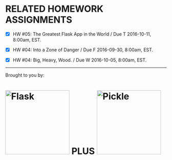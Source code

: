 # RELATED HOMEWORK ASSIGNMENTS

- [x] HW #05: The Greatest Flask App in the World / Due T 2016-10-11, 8:00am, EST.

- [x] HW #04: Into a Zone of Danger / Due F 2016-09-30, 8:00am, EST.

- [x] HW #04: Big, Heavy, Wood. / Due W 2016-10-05, 8:00am, EST.

***

Brought to you by:

<img src="http://worldartsme.com/images/science-flask-clipart-1.jpg" height=200 width=200 alt="Flask"> PLUS <img src="https://cdn.instructables.com/FJS/X42W/FHH3379T/FJSX42WFHH3379T.LARGE.jpg" height=200 width=200 alt="Pickle">
===
